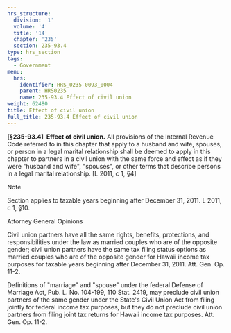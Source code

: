 ```yaml
---
hrs_structure:
  division: '1'
  volume: '4'
  title: '14'
  chapter: '235'
  section: 235-93.4
type: hrs_section
tags:
  - Government
menu:
  hrs:
    identifier: HRS_0235-0093_0004
    parent: HRS0235
    name: 235-93.4 Effect of civil union
weight: 62480
title: Effect of civil union
full_title: 235-93.4 Effect of civil union
---
```

**[§235-93.4]  Effect of civil union.** All provisions of the Internal Revenue Code referred to in this chapter that apply to a husband and wife, spouses, or person in a legal marital relationship shall be deemed to apply in this chapter to partners in a civil union with the same force and effect as if they were "husband and wife", "spouses", or other terms that describe persons in a legal marital relationship. [L 2011, c 1, §4]

Note

Section applies to taxable years beginning after December 31, 2011\. L 2011, c 1, §10.

Attorney General Opinions

Civil union partners have all the same rights, benefits, protections, and responsibilities under the law as married couples who are of the opposite gender; civil union partners have the same tax filing status options as married couples who are of the opposite gender for Hawaii income tax purposes for taxable years beginning after December 31, 2011\. Att. Gen. Op. 11-2.

Definitions of "marriage" and "spouse" under the federal Defense of Marriage Act, Pub. L. No. 104-199, 110 Stat. 2419, may preclude civil union partners of the same gender under the State's Civil Union Act from filing jointly for federal income tax purposes, but they do not preclude civil union partners from filing joint tax returns for Hawaii income tax purposes. Att. Gen. Op. 11-2.